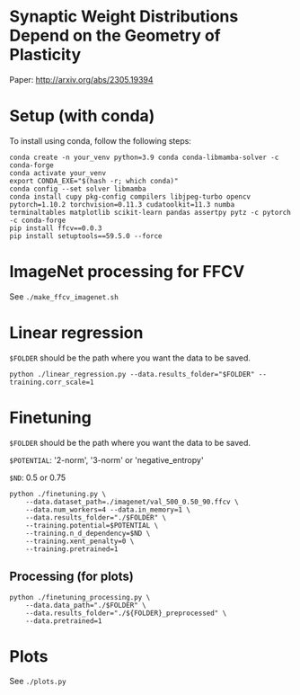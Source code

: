 # Synaptic Weight Distributions Depend on the Geometry of Plasticity
Paper: http://arxiv.org/abs/2305.19394

# Setup (with conda)
To install using conda, follow the following steps:

```
conda create -n your_venv python=3.9 conda conda-libmamba-solver -c conda-forge
conda activate your_venv
export CONDA_EXE="$(hash -r; which conda)"
conda config --set solver libmamba
conda install cupy pkg-config compilers libjpeg-turbo opencv pytorch=1.10.2 torchvision=0.11.3 cudatoolkit=11.3 numba terminaltables matplotlib scikit-learn pandas assertpy pytz -c pytorch -c conda-forge
pip install ffcv==0.0.3
pip install setuptools==59.5.0 --force 
```

# ImageNet processing for FFCV
See `./make_ffcv_imagenet.sh`

# Linear regression

`$FOLDER` should be the path where you want the data to be saved. 

```
python ./linear_regression.py --data.results_folder="$FOLDER" --training.corr_scale=1
```

# Finetuning

`$FOLDER` should be the path where you want the data to be saved. 

`$POTENTIAL`: '2-norm', '3-norm' or 'negative_entropy'

`$ND`: 0.5 or 0.75

```
python ./finetuning.py \
    --data.dataset_path=./imagenet/val_500_0.50_90.ffcv \
    --data.num_workers=4 --data.in_memory=1 \
    --data.results_folder="./$FOLDER" \
    --training.potential=$POTENTIAL \
    --training.n_d_dependency=$ND \
    --training.xent_penalty=0 \
    --training.pretrained=1
```
## Processing (for plots)

```
python ./finetuning_processing.py \
    --data.data_path="./$FOLDER" \
    --data.results_folder="./${FOLDER}_preprocessed" \
    --data.pretrained=1
```

# Plots
See `./plots.py`
